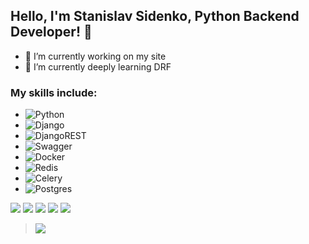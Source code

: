 ## Hello, I'm Stanislav Sidenko, Python Backend Developer! 👋

- 🔭 I’m currently working on my site
- 🌱 I’m currently deeply learning DRF

### My skills include:

- ![Python](https://img.shields.io/badge/python-3670A0?style=for-the-badge&logo=python&logoColor=ffdd54)
- ![Django](https://img.shields.io/badge/django-%23092E20.svg?style=for-the-badge&logo=django&logoColor=white)
- ![DjangoREST](https://img.shields.io/badge/DJANGO-REST-ff1709?style=for-the-badge&logo=django&logoColor=white&color=ff1709&labelColor=gray)
- ![Swagger](https://img.shields.io/badge/-Swagger-%23Clojure?style=for-the-badge&logo=swagger&logoColor=white)
- ![Docker](https://img.shields.io/badge/docker-%230db7ed.svg?style=for-the-badge&logo=docker&logoColor=white)
- ![Redis](https://img.shields.io/badge/redis-%23DD0031.svg?style=for-the-badge&logo=redis&logoColor=white)
- ![Celery](https://img.shields.io/badge/celery-%23a9cc54.svg?style=for-the-badge&logo=celery&logoColor=ddf4a4)
- ![Postgres](https://img.shields.io/badge/postgres-%23316192.svg?style=for-the-badge&logo=postgresql&logoColor=white)



![](https://github-profile-summary-cards.vercel.app/api/cards/profile-details?username=SidenkoStas&theme=solarized_dark)
![](https://github-profile-summary-cards.vercel.app/api/cards/most-commit-language?username=SidenkoStas&theme=solarized_dark)
![](https://github-profile-summary-cards.vercel.app/api/cards/repos-per-language?username=SidenkoStas&theme=solarized_dark)
![](https://github-profile-summary-cards.vercel.app/api/cards/stats?username=SidenkoStas&theme=solarized_dark)
![](https://github-profile-summary-cards.vercel.app/api/cards/productive-time?username=SidenkoStas&theme=solarized_dark)


> ![](https://komarev.com/ghpvc/?username=SidenkoStas)
